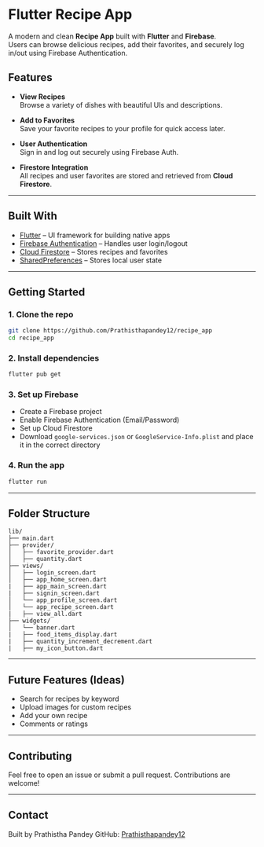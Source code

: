 # Flutter Recipe App

A modern and clean **Recipe App** built with **Flutter** and **Firebase**.  
Users can browse delicious recipes, add their favorites, and securely log in/out using Firebase Authentication.


## Features

- **View Recipes**  
  Browse a variety of dishes with beautiful UIs and descriptions.

- **Add to Favorites**  
  Save your favorite recipes to your profile for quick access later.

- **User Authentication**  
  Sign in and log out securely using Firebase Auth.

- **Firestore Integration**  
  All recipes and user favorites are stored and retrieved from **Cloud Firestore**.

---

## Built With

- [Flutter](https://flutter.dev/) – UI framework for building native apps
- [Firebase Authentication](https://firebase.google.com/products/auth) – Handles user login/logout
- [Cloud Firestore](https://firebase.google.com/products/firestore) – Stores recipes and favorites
- [SharedPreferences](https://pub.dev/packages/shared_preferences) – Stores local user state

---

## Getting Started

### 1. Clone the repo
```bash
git clone https://github.com/Prathisthapandey12/recipe_app
cd recipe_app
```

### 2. Install dependencies
```bash
flutter pub get
```

### 3. Set up Firebase
- Create a Firebase project
- Enable Firebase Authentication (Email/Password)
- Set up Cloud Firestore
- Download `google-services.json` or `GoogleService-Info.plist` and place it in the correct directory

### 4. Run the app
```bash
flutter run
```

---

## Folder Structure

```
lib/
├── main.dart
├── provider/
│   ├── favorite_provider.dart
│   ├── quantity.dart
├── views/
│   ├── login_screen.dart
│   ├── app_home_screen.dart
|   ├── app_main_screen.dart
|   ├── signin_screen.dart
│   └── app_profile_screen.dart
│   └── app_recipe_screen.dart
|   ├── view_all.dart
├── widgets/
│   └── banner.dart
|   ├── food_items_display.dart
|   ├── quantity_increment_decrement.dart
|   ├── my_icon_button.dart
```

---

## Future Features (Ideas)

- Search for recipes by keyword
- Upload images for custom recipes
- Add your own recipe
- Comments or ratings

---

## Contributing

Feel free to open an issue or submit a pull request. Contributions are welcome!

---


## Contact

Built by Prathistha Pandey
GitHub: [Prathisthapandey12](https://github.com/Prathisthapandey12)

